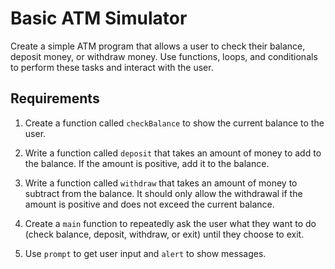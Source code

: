 # Basic ATM Simulator

Create a simple ATM program that allows a user to check their balance, deposit money, or withdraw money. Use functions, loops, and conditionals to perform these tasks and interact with the user.


## Requirements
1) Create a function called `checkBalance` to show the current balance to the user.

2) Write a function called `deposit` that takes an amount of money to add to the balance. If the amount is positive, add it to the balance.

3) Write a function called `withdraw` that takes an amount of money to subtract from the balance. It should only allow the withdrawal if the amount is positive and does not exceed the current balance.

4) Create a `main` function to repeatedly ask the user what they want to do (check balance, deposit, withdraw, or exit) until they choose to exit.

5) Use `prompt` to get user input and `alert` to show messages.